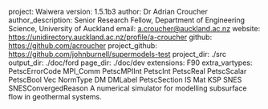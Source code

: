 project: Waiwera
version: 1.5.1b3
author: Dr Adrian Croucher
author_description: Senior Research Fellow, Department of Engineering Science, University of Auckland
email: a.croucher@auckland.ac.nz
website: https://unidirectory.auckland.ac.nz/profile/a-croucher
github: https://github.com/acroucher
project_github: https://github.com/johnburnell/supermodels-test
project_dir: ./src
output_dir: ./doc/ford
page_dir: ./doc/dev
extensions: F90
extra_vartypes: PetscErrorCode
                MPI_Comm
                PetscMPIInt
                PetscInt
                PetscReal
                PetscScalar
                PetscBool
                Vec
                NormType
                DM
                DMLabel
                PetscSection
                IS
                Mat
                KSP
                SNES
                SNESConvergedReason
A numerical simulator for modelling subsurface flow in geothermal systems.
